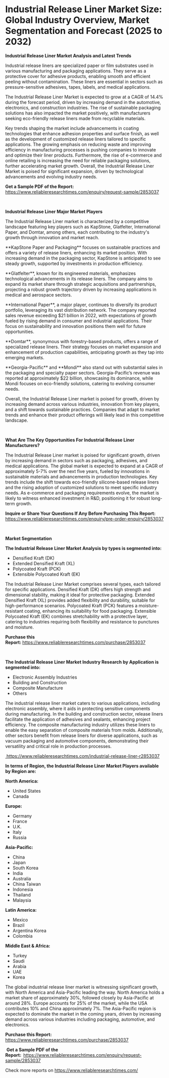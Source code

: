 <p><h1>Industrial Release Liner Market Size: Global Industry Overview, Market Segmentation and Forecast (2025 to 2032)</h1></p><p><strong>Industrial Release Liner Market Analysis and Latest Trends</strong></p>
<p><p>Industrial release liners are specialized paper or film substrates used in various manufacturing and packaging applications. They serve as a protective cover for adhesive products, enabling smooth and efficient peeling without contamination. These liners are essential in sectors such as pressure-sensitive adhesives, tapes, labels, and medical applications. </p><p>The Industrial Release Liner Market is expected to grow at a CAGR of 14.4% during the forecast period, driven by increasing demand in the automotive, electronics, and construction industries. The rise of sustainable packaging solutions has also impacted the market positively, with manufacturers seeking eco-friendly release liners made from recyclable materials.</p><p>Key trends shaping the market include advancements in coating technologies that enhance adhesion properties and surface finish, as well as the development of customized release liners tailored to specific applications. The growing emphasis on reducing waste and improving efficiency in manufacturing processes is pushing companies to innovate and optimize their liner products. Furthermore, the rise of e-commerce and online retailing is increasing the need for reliable packaging solutions, further accelerating market growth. Overall, the Industrial Release Liner Market is poised for significant expansion, driven by technological advancements and evolving industry needs.</p></p>
<p><strong>Get a Sample PDF of the Report:&nbsp;</strong> <a href="https://www.reliableresearchtimes.com/enquiry/request-sample/2853037?utm_campaign=2454&utm_medium=2&utm_source=Github&utm_content=ia&utm_term=11032025&utm_id=industrial-release-liner">https://www.reliableresearchtimes.com/enquiry/request-sample/2853037</a></p>
<p>&nbsp;</p>
<p><strong>Industrial Release Liner Major Market Players</strong></p>
<p><p>The Industrial Release Liner market is characterized by a competitive landscape featuring key players such as KapStone, Glatfelter, International Paper, and Domtar, among others, each contributing to the industry's growth through innovation and market reach. </p><p>**KapStone Paper and Packaging** focuses on sustainable practices and offers a variety of release liners, enhancing its market position. With increasing demand in the packaging sector, KapStone is anticipated to see steady growth, supported by investments in production efficiency.</p><p>**Glatfelter**, known for its engineered materials, emphasizes technological advancements in its release liners. The company aims to expand its market share through strategic acquisitions and partnerships, projecting a robust growth trajectory driven by increasing applications in medical and aerospace sectors.</p><p>**International Paper**, a major player, continues to diversify its product portfolio, leveraging its vast distribution network. The company reported sales revenue exceeding $21 billion in 2022, with expectations of growth fueled by rising demand in consumer and industrial applications. Their focus on sustainability and innovation positions them well for future opportunities.</p><p>**Domtar**, synonymous with forestry-based products, offers a range of specialized release liners. Their strategy focuses on market expansion and enhancement of production capabilities, anticipating growth as they tap into emerging markets.</p><p>**Georgia-Pacific** and **Mondi** also stand out with substantial sales in the packaging and specialty paper sectors. Georgia-Pacific’s revenue was reported at approximately $22 billion, showcasing its dominance, while Mondi focuses on eco-friendly solutions, catering to evolving consumer needs.</p><p>Overall, the Industrial Release Liner market is poised for growth, driven by increasing demand across various industries, innovation from key players, and a shift towards sustainable practices. Companies that adapt to market trends and enhance their product offerings will likely lead in this competitive landscape.</p></p>
<p>&nbsp;</p>
<p><strong>What Are The Key Opportunities For Industrial Release Liner Manufacturers?</strong></p>
<p><p>The Industrial Release Liner market is poised for significant growth, driven by increasing demand in sectors such as packaging, adhesives, and medical applications. The global market is expected to expand at a CAGR of approximately 5-7% over the next five years, fueled by innovations in sustainable materials and advancements in production technologies. Key trends include the shift towards eco-friendly silicone-based release liners and the rising adoption of customized solutions to meet specific industry needs. As e-commerce and packaging requirements evolve, the market is likely to witness enhanced investment in R&D, positioning it for robust long-term growth.</p></p>
<p><strong>Inquire or Share Your Questions If Any Before Purchasing This Report:</strong> <a href="https://www.reliableresearchtimes.com/enquiry/pre-order-enquiry/2853037?utm_campaign=2454&utm_medium=2&utm_source=Github&utm_content=ia&utm_term=11032025&utm_id=industrial-release-liner">https://www.reliableresearchtimes.com/enquiry/pre-order-enquiry/2853037</a></p>
<p>&nbsp;</p>
<p><strong>Market Segmentation</strong></p>
<p><strong>The Industrial Release Liner Market Analysis by types is segmented into:</strong></p>
<p><ul><li>Densified Kraft (DK)</li><li>Extended Densified Kraft (XL)</li><li>Polycoated Kraft (PCK)</li><li>Extensible Polycoated Kraft (EK)</li></ul></p>
<p><p>The Industrial Release Liner Market comprises several types, each tailored for specific applications. Densified Kraft (DK) offers high strength and dimensional stability, making it ideal for protective packaging. Extended Densified Kraft (XL) provides added flexibility and durability, suitable for high-performance scenarios. Polycoated Kraft (PCK) features a moisture-resistant coating, enhancing its suitability for food packaging. Extensible Polycoated Kraft (EK) combines stretchability with a protective layer, catering to industries requiring both flexibility and resistance to punctures and moisture.</p></p>
<p><strong>Purchase this Report:&nbsp;</strong><a href="https://www.reliableresearchtimes.com/purchase/2853037?utm_campaign=2454&utm_medium=2&utm_source=Github&utm_content=ia&utm_term=11032025&utm_id=industrial-release-liner">https://www.reliableresearchtimes.com/purchase/2853037</a></p>
<p>&nbsp;</p>
<p><strong>The Industrial Release Liner Market Industry Research by Application is segmented into:</strong></p>
<p><ul><li>Electronic Assembly Industries</li><li>Building and Construction</li><li>Composite Manufacture</li><li>Others</li></ul></p>
<p><p>The industrial release liner market caters to various applications, including electronic assembly, where it aids in protecting sensitive components during manufacturing. In the building and construction sector, release liners facilitate the application of adhesives and sealants, enhancing project efficiency. The composite manufacturing industry utilizes these liners to enable the easy separation of composite materials from molds. Additionally, other sectors benefit from release liners for diverse applications, such as vacuum packaging and automotive components, demonstrating their versatility and critical role in production processes.</p></p>
<p><a href="https://www.reliableresearchtimes.com/industrial-release-liner-r2853037?utm_campaign=2454&utm_medium=2&utm_source=Github&utm_content=ia&utm_term=11032025&utm_id=industrial-release-liner">&nbsp;https://www.reliableresearchtimes.com/industrial-release-liner-r2853037</a></p>
<p><strong>In terms of Region, the Industrial Release Liner Market Players available by Region are:</strong></p>
<p>
    <p> <strong> North America: </strong>
        <ul>
            <li>United States</li>
            <li>Canada</li>
        </ul>
        </p> 
    <p> <strong> Europe: </strong>
        <ul>
            <li>Germany</li>
            <li>France</li>
            <li>U.K.</li>
            <li>Italy</li>
            <li>Russia</li>
        </ul>
        </p> 
    <p> <strong> Asia-Pacific: </strong>
        <ul>
            <li>China</li>
            <li>Japan</li>
            <li>South Korea</li>
            <li>India</li>
            <li>Australia</li>
            <li>China Taiwan</li>
            <li>Indonesia</li>
            <li>Thailand</li>
            <li>Malaysia</li>
        </ul>
        </p> 
    <p> <strong> Latin America: </strong>
        <ul>
            <li>Mexico</li>
            <li>Brazil</li>
            <li>Argentina Korea</li>
            <li>Colombia</li>
        </ul>
        </p> 
    <p> <strong> Middle East & Africa: </strong>
        <ul>
            <li>Turkey</li>
            <li>Saudi</li>
            <li>Arabia</li>
            <li>UAE</li>
            <li>Korea</li>
        </ul>
    </p>
    </p>
<p><p>The global industrial release liner market is witnessing significant growth, with North America and Asia-Pacific leading the way. North America holds a market share of approximately 30%, followed closely by Asia-Pacific at around 28%. Europe accounts for 25% of the market, while the USA contributes 10% and China approximately 7%. The Asia-Pacific region is expected to dominate the market in the coming years, driven by increasing demand across various industries including packaging, automotive, and electronics.</p></p>
<p><strong>Purchase this Report: </strong><a href="https://www.reliableresearchtimes.com/purchase/2853037?utm_campaign=2454&utm_medium=2&utm_source=Github&utm_content=ia&utm_term=11032025&utm_id=industrial-release-liner">https://www.reliableresearchtimes.com/purchase/2853037</a></p>
<p>&nbsp;<strong>Get a Sample PDF of the Report:&nbsp;&nbsp;</strong><a href="https://www.reliableresearchtimes.com/enquiry/request-sample/2853037?utm_campaign=2454&utm_medium=2&utm_source=Github&utm_content=ia&utm_term=11032025&utm_id=industrial-release-liner">https://www.reliableresearchtimes.com/enquiry/request-sample/2853037</a></p>
<p><strong></strong></p>
<p>Check more reports on <a href="https://www.reliableresearchtimes.com/?utm_campaign=2454&utm_medium=2&utm_source=Github&utm_content=ia&utm_term=11032025&utm_id=industrial-release-liner">https://www.reliableresearchtimes.com/</a></p>